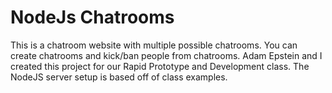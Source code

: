 # NodeJs Chatrooms
This is a chatroom website with multiple possible chatrooms. You can create chatrooms and kick/ban people from chatrooms. Adam Epstein and I created this project for our Rapid Prototype and Development class. The NodeJS server setup is based off of class examples.